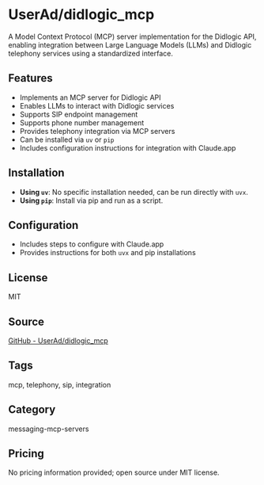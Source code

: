 # UserAd/didlogic_mcp

A Model Context Protocol (MCP) server implementation for the Didlogic API, enabling integration between Large Language Models (LLMs) and Didlogic telephony services using a standardized interface.

## Features
- Implements an MCP server for Didlogic API
- Enables LLMs to interact with Didlogic services
- Supports SIP endpoint management
- Supports phone number management
- Provides telephony integration via MCP servers
- Can be installed via `uv` or `pip`
- Includes configuration instructions for integration with Claude.app

## Installation
- **Using `uv`**: No specific installation needed, can be run directly with `uvx`.
- **Using `pip`**: Install via pip and run as a script.

## Configuration
- Includes steps to configure with Claude.app
- Provides instructions for both `uvx` and pip installations

## License
MIT

## Source
[GitHub - UserAd/didlogic_mcp](https://github.com/UserAd/didlogic_mcp)

## Tags
mcp, telephony, sip, integration

## Category
messaging-mcp-servers

## Pricing
No pricing information provided; open source under MIT license.